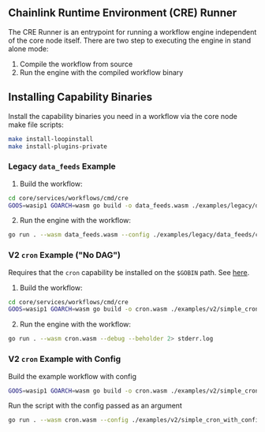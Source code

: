 ## Chainlink Runtime Environment (CRE) Runner

The CRE Runner is an entrypoint for running a workflow engine independent of the core node itself.
There are two step to executing the engine in stand alone mode:

1. Compile the workflow from source
2. Run the engine with the compiled workflow binary

## Installing Capability Binaries
Install the capability binaries you need in a workflow via the core node make file scripts:

```bash
make install-loopinstall
make install-plugins-private
```


### Legacy `data_feeds` Example

1. Build the workflow:

```bash
cd core/services/workflows/cmd/cre
GOOS=wasip1 GOARCH=wasm go build -o data_feeds.wasm ./examples/legacy/data_feeds/data_feeds_workflow.go
```

2. Run the engine with the workflow:

```bash
go run . --wasm data_feeds.wasm --config ./examples/legacy/data_feeds/config_10_feeds.json 2> stderr.log
```

### V2 `cron` Example ("No DAG")
Requires that the `cron` capability be installed on the `$GOBIN` path.  See [here](#installing-capability-binaries).

1. Build the workflow:

```bash
cd core/services/workflows/cmd/cre
GOOS=wasip1 GOARCH=wasm go build -o cron.wasm ./examples/v2/simple_cron/main.go
```

2. Run the engine with the workflow:

```bash
go run . --wasm cron.wasm --debug --beholder 2> stderr.log
```

### V2 `cron` Example with Config

Build the example workflow with config

```bash
GOOS=wasip1 GOARCH=wasm go build -o cron.wasm ./examples/v2/simple_cron_with_config/main.go
```

Run the script with the config passed as an argument
```bash
go run . --wasm cron.wasm --config ./examples/v2/simple_cron_with_config/config.yaml --debug 2> stderr.log
```